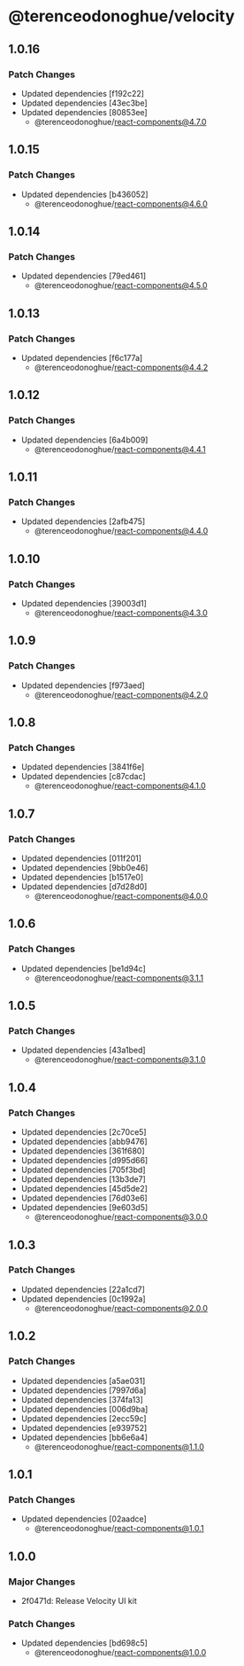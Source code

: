 # @terenceodonoghue/velocity

## 1.0.16

### Patch Changes

- Updated dependencies [f192c22]
- Updated dependencies [43ec3be]
- Updated dependencies [80853ee]
  - @terenceodonoghue/react-components@4.7.0

## 1.0.15

### Patch Changes

- Updated dependencies [b436052]
  - @terenceodonoghue/react-components@4.6.0

## 1.0.14

### Patch Changes

- Updated dependencies [79ed461]
  - @terenceodonoghue/react-components@4.5.0

## 1.0.13

### Patch Changes

- Updated dependencies [f6c177a]
  - @terenceodonoghue/react-components@4.4.2

## 1.0.12

### Patch Changes

- Updated dependencies [6a4b009]
  - @terenceodonoghue/react-components@4.4.1

## 1.0.11

### Patch Changes

- Updated dependencies [2afb475]
  - @terenceodonoghue/react-components@4.4.0

## 1.0.10

### Patch Changes

- Updated dependencies [39003d1]
  - @terenceodonoghue/react-components@4.3.0

## 1.0.9

### Patch Changes

- Updated dependencies [f973aed]
  - @terenceodonoghue/react-components@4.2.0

## 1.0.8

### Patch Changes

- Updated dependencies [3841f6e]
- Updated dependencies [c87cdac]
  - @terenceodonoghue/react-components@4.1.0

## 1.0.7

### Patch Changes

- Updated dependencies [011f201]
- Updated dependencies [9bb0e46]
- Updated dependencies [b1517e0]
- Updated dependencies [d7d28d0]
  - @terenceodonoghue/react-components@4.0.0

## 1.0.6

### Patch Changes

- Updated dependencies [be1d94c]
  - @terenceodonoghue/react-components@3.1.1

## 1.0.5

### Patch Changes

- Updated dependencies [43a1bed]
  - @terenceodonoghue/react-components@3.1.0

## 1.0.4

### Patch Changes

- Updated dependencies [2c70ce5]
- Updated dependencies [abb9476]
- Updated dependencies [361f680]
- Updated dependencies [d995d66]
- Updated dependencies [705f3bd]
- Updated dependencies [13b3de7]
- Updated dependencies [45d5de2]
- Updated dependencies [76d03e6]
- Updated dependencies [9e603d5]
  - @terenceodonoghue/react-components@3.0.0

## 1.0.3

### Patch Changes

- Updated dependencies [22a1cd7]
- Updated dependencies [0c1992a]
  - @terenceodonoghue/react-components@2.0.0

## 1.0.2

### Patch Changes

- Updated dependencies [a5ae031]
- Updated dependencies [7997d6a]
- Updated dependencies [374fa13]
- Updated dependencies [006d9ba]
- Updated dependencies [2ecc59c]
- Updated dependencies [e939752]
- Updated dependencies [bb6e6a4]
  - @terenceodonoghue/react-components@1.1.0

## 1.0.1

### Patch Changes

- Updated dependencies [02aadce]
  - @terenceodonoghue/react-components@1.0.1

## 1.0.0

### Major Changes

- 2f0471d: Release Velocity UI kit

### Patch Changes

- Updated dependencies [bd698c5]
  - @terenceodonoghue/react-components@1.0.0
